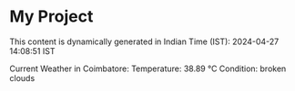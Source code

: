 # My Project

This content is dynamically generated in Indian Time (IST): 2024-04-27 14:08:51 IST


Current Weather in Coimbatore:
Temperature: 38.89 °C
Condition: broken clouds
